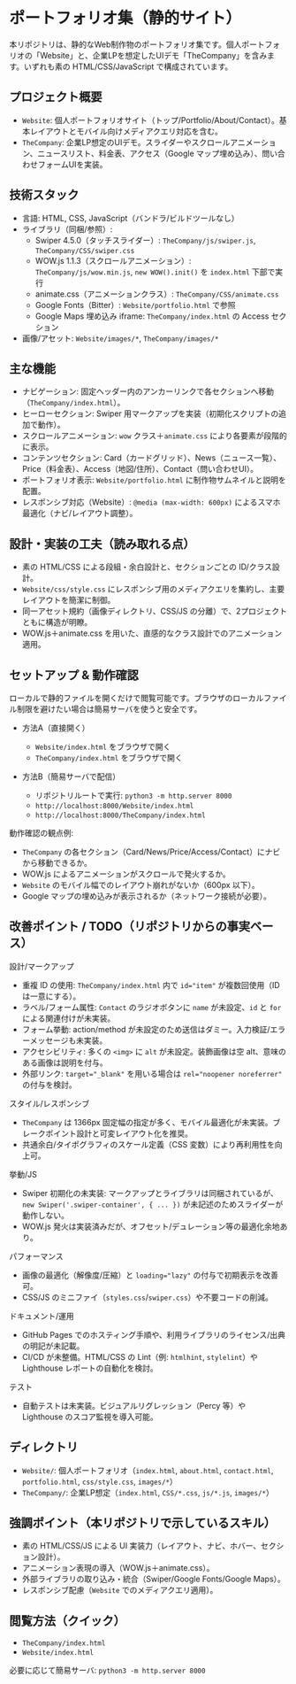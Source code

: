 # ポートフォリオ集（静的サイト）

本リポジトリは、静的なWeb制作物のポートフォリオ集です。個人ポートフォリオの「Website」と、企業LPを想定したUIデモ「TheCompany」を含みます。いずれも素の HTML/CSS/JavaScript で構成されています。

## プロジェクト概要

- `Website`: 個人ポートフォリオサイト（トップ/Portfolio/About/Contact）。基本レイアウトとモバイル向けメディアクエリ対応を含む。
- `TheCompany`: 企業LP想定のUIデモ。スライダーやスクロールアニメーション、ニュースリスト、料金表、アクセス（Google マップ埋め込み）、問い合わせフォームUIを実装。

## 技術スタック

- 言語: HTML, CSS, JavaScript（バンドラ/ビルドツールなし）
- ライブラリ（同梱/参照）:
  - Swiper 4.5.0（タッチスライダー）: `TheCompany/js/swiper.js`, `TheCompany/CSS/swiper.css`
  - WOW.js 1.1.3（スクロールアニメーション）: `TheCompany/js/wow.min.js`, `new WOW().init()` を `index.html` 下部で実行
  - animate.css（アニメーションクラス）: `TheCompany/CSS/animate.css`
  - Google Fonts（Bitter）: `Website/portfolio.html` で参照
  - Google Maps 埋め込み iframe: `TheCompany/index.html` の Access セクション
- 画像/アセット: `Website/images/*`, `TheCompany/images/*`

## 主な機能

- ナビゲーション: 固定ヘッダー内のアンカーリンクで各セクションへ移動（`TheCompany/index.html`）。
- ヒーローセクション: Swiper 用マークアップを実装（初期化スクリプトの追加で動作）。
- スクロールアニメーション: `wow` クラス＋`animate.css` により各要素が段階的に表示。
- コンテンツセクション: Card（カードグリッド）、News（ニュース一覧）、Price（料金表）、Access（地図/住所）、Contact（問い合わせUI）。
- ポートフォリオ表示: `Website/portfolio.html` に制作物サムネイルと説明を配置。
- レスポンシブ対応（Website）: `@media (max-width: 600px)` によるスマホ最適化（ナビ/レイアウト調整）。

## 設計・実装の工夫（読み取れる点）

- 素の HTML/CSS による段組・余白設計と、セクションごとの ID/クラス設計。
- `Website/css/style.css` にレスポンシブ用のメディアクエリを集約し、主要レイアウトを簡潔に制御。
- 同一アセット規約（画像ディレクトリ、CSS/JS の分離）で、2プロジェクトともに構造が明瞭。
- WOW.js＋animate.css を用いた、直感的なクラス設計でのアニメーション適用。

## セットアップ & 動作確認

ローカルで静的ファイルを開くだけで閲覧可能です。ブラウザのローカルファイル制限を避けたい場合は簡易サーバを使うと安全です。

- 方法A（直接開く）
  - `Website/index.html` をブラウザで開く
  - `TheCompany/index.html` をブラウザで開く

- 方法B（簡易サーバで配信）
  - リポジトリルートで実行: `python3 -m http.server 8000`
  - `http://localhost:8000/Website/index.html`
  - `http://localhost:8000/TheCompany/index.html`

動作確認の観点例:

- `TheCompany` の各セクション（Card/News/Price/Access/Contact）にナビから移動できるか。
- WOW.js によるアニメーションがスクロールで発火するか。
- `Website` のモバイル幅でのレイアウト崩れがないか（600px 以下）。
- Google マップの埋め込みが表示されるか（ネットワーク接続が必要）。

## 改善ポイント / TODO（リポジトリからの事実ベース）

設計/マークアップ

- 重複 ID の使用: `TheCompany/index.html` 内で `id="item"` が複数回使用（ID は一意にする）。
- ラベル/フォーム属性: `Contact` のラジオボタンに `name` が未設定、`id` と `for` による関連付けが未実装。
- フォーム挙動: action/method が未設定のため送信はダミー。入力検証/エラーメッセージも未実装。
- アクセシビリティ: 多くの `<img>` に `alt` が未設定。装飾画像は空 alt、意味のある画像は説明を付与。
- 外部リンク: `target="_blank"` を用いる場合は `rel="noopener noreferrer"` の付与を検討。

スタイル/レスポンシブ

- `TheCompany` は 1366px 固定幅の指定が多く、モバイル最適化が未実装。ブレークポイント設計と可変レイアウト化を推奨。
- 共通余白/タイポグラフィのスケール定義（CSS 変数）により再利用性を向上可。

挙動/JS

- Swiper 初期化の未実装: マークアップとライブラリは同梱されているが、`new Swiper('.swiper-container', { ... })` が未記述のためスライダーが動作しない。
- WOW.js 発火は実装済みだが、オフセット/デュレーション等の最適化余地あり。

パフォーマンス

- 画像の最適化（解像度/圧縮）と `loading="lazy"` の付与で初期表示を改善可。
- CSS/JS のミニファイ（`styles.css`/`swiper.css`）や不要コードの削減。

ドキュメント/運用

- GitHub Pages でのホスティング手順や、利用ライブラリのライセンス/出典の明記が未記載。
- CI/CD が未整備。HTML/CSS の Lint（例: `htmlhint`, `stylelint`）や Lighthouse レポートの自動化を検討。

テスト

- 自動テストは未実装。ビジュアルリグレッション（Percy 等）や Lighthouse のスコア監視を導入可能。

## ディレクトリ

- `Website/`: 個人ポートフォリオ（`index.html`, `about.html`, `contact.html`, `portfolio.html`, `css/style.css`, `images/*`）
- `TheCompany/`: 企業LP想定（`index.html`, `CSS/*.css`, `js/*.js`, `images/*`）

## 強調ポイント（本リポジトリで示しているスキル）

- 素の HTML/CSS/JS による UI 実装力（レイアウト、ナビ、ホバー、セクション設計）。
- アニメーション表現の導入（WOW.js＋animate.css）。
- 外部ライブラリの取り込み・統合（Swiper/Google Fonts/Google Maps）。
- レスポンシブ配慮（`Website` でのメディアクエリ適用）。

## 閲覧方法（クイック）

- `TheCompany/index.html`
- `Website/index.html`

必要に応じて簡易サーバ: `python3 -m http.server 8000`
